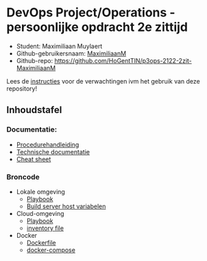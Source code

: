 # DevOps Project/Operations - persoonlijke opdracht 2e zittijd

- Student: Maximiliaan Muylaert
- Github-gebruikersnaam: [MaximiliaanM](https://github.com/MaximiliaanM)
- Github-repo: <https://github.com/HoGentTIN/p3ops-2122-2zit-MaximiliaanM>

Lees de [instructies](doc/instructies.md) voor de verwachtingen ivm het gebruik van deze repository!

## Inhoudstafel

### Documentatie:
- [Procedurehandleiding](doc/procedure.md)
- [Technische documentatie](doc/techhnische-documentatie.md)
- [Cheat sheet](doc/cheat-sheet.md)

### Broncode
- Lokale omgeving
  - [Playbook](src/ansible/site.yml)
  - [Build server host variabelen](src/ansible/host_vars/build.yml)
- Cloud-omgeving
  - [Playbook](src/cloud-vm/playbook.yml)
  - [inventory file](src/cloud-vm/inventory)
- Docker
  - [Dockerfile](src/ansible/files/Dockerfile)
  - [docker-compose](src/ansible/files/docker-compose.yml)
